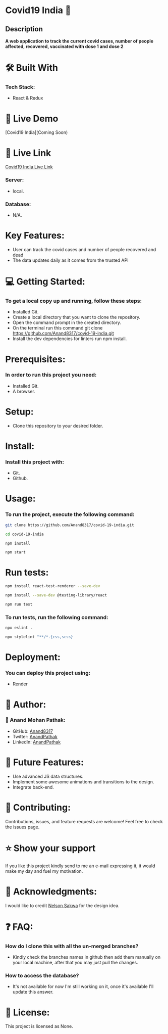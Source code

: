 # Covid19 India 🚀

## Description
**A web application to track the current covid cases, number of people affected, recovered, vaccinated with dose 1 and dose 2** 
# 🛠 Built With
### Tech Stack:
- React & Redux


# 🚀 Live Demo <a name="live-demo"></a>

[Covid19 India](Coming Soon)

# 🚀 Live Link <a name="live-link"></a>

[Covid19 India Live Link](https://covid19-wq6u.onrender.com/)

### Server:
- local.
### Database:
- N/A.

# Key Features:
- User can track the covid cases and number of people recovered and dead
- The data updates daily as it comes from the trusted API

# 💻 Getting Started:
### To get a local copy up and running, follow these steps:
- Installed Git.
- Create a local directory that you want to clone the repository.
- Open the command prompt in the created directory.
- On the terminal run this command git clone https://github.com/Anand8317/covid-19-india.git
- Install the dev dependencies for linters run npm install.

# Prerequisites:
### In order to run this project you need:
- Installed Git.
- A browser.

# Setup:
- Clone this repository to your desired folder.

# Install:
### Install this project with:
- Git.
- Github.

# Usage:
### To run the project, execute the following command:
  ```sh 
  git clone https://github.com/Anand8317/covid-19-india.git
  ```
  ```sh 
  cd covid-19-india
  ```
  ```sh 
  npm install
  ```
  ```sh 
  npm start
  ```


# Run tests:

  ```sh 
  npm install react-test-renderer --save-dev
  ```
  ```sh 
  npm install --save-dev @testing-library/react
  ```
  ```sh 
  npm run test
  ```
### To run tests, run the following command:
  ```sh 
  npx eslint .
  ```
   ```sh 
  npx stylelint "**/*.{css,scss}
  ```


# Deployment:
### You can deploy this project using:
- Render

# 👥 Author:

### 👤 Anand Mohan Pathak:
- GitHub: [Anand8317](https://github.com/Anand8317)
- Twitter: [AnandPathak](https://twitter.com/anand029)
- LinkedIn: [AnandPathak](https://www.linkedin.com/in/anand-pathak-473611171/)
  
# 🔭 Future Features:
- Use advanced JS data structures.
- Implement some awesome animations and transitions to the design.
- Integrate back-end.


# 🤝 Contributing:
Contributions, issues, and feature requests are welcome!
Feel free to check the issues page.

# ⭐️ Show your support
If you like this project kindly send to me an e-mail expressing it, it would make my day and fuel my motivation.

# 🙏 Acknowledgments:
I would like to credit [Nelson Sakwa](https://www.behance.net/sakwadesignstudio) for the design idea.

# ❓ FAQ:
### How do I clone this with all the un-merged branches?
- Kindly check the branches names in github then add them manually on your local machine, after that you may just pull the changes.
### How to access the database?
- It's not available for now I'm still working on it, once it's available I'll update this answer.

# 📝 License:
This project is licensed as None.